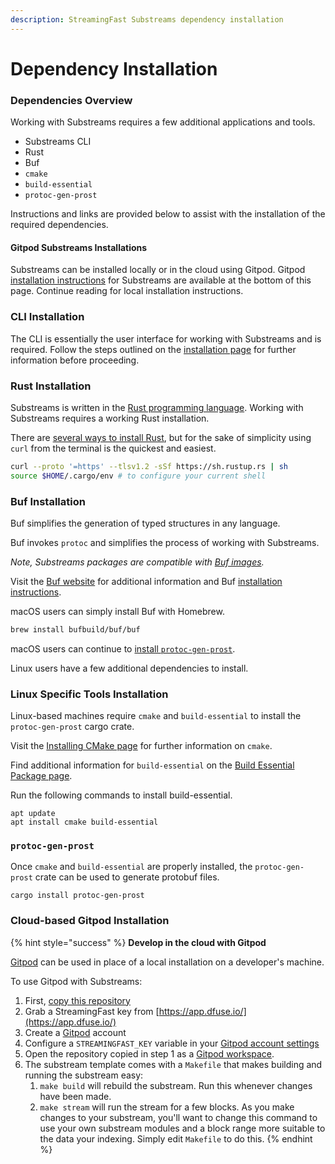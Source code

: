 ```yaml
---
description: StreamingFast Substreams dependency installation
---
```


# Dependency Installation

### Dependencies Overview

Working with Substreams requires a few additional applications and tools.

* Substreams CLI
* Rust
* Buf
* `cmake`
* `build-essential`
* `protoc-gen-prost`

Instructions and links are provided below to assist with the installation of the required dependencies.

#### Gitpod Substreams Installations

Substreams can be installed locally or in the cloud using Gitpod. Gitpod [installation instructions](installation-requirements.md#cloud-based-gitpod-installation) for Substreams are available at the bottom of this page. Continue reading for local installation instructions.

### CLI Installation

The CLI is essentially the user interface for working with Substreams and is required.  Follow the steps outlined on the [installation page](../getting-started/installing-the-cli.md) for further information before proceeding.

### Rust Installation

Substreams is written in the [Rust programming language](https://www.rust-lang.org/). Working with Substreams requires a working Rust installation.

There are [several ways to install Rust](https://www.rust-lang.org/tools/install), but for the sake of simplicity using `curl` from the terminal is the quickest and easiest.

```bash
curl --proto '=https' --tlsv1.2 -sSf https://sh.rustup.rs | sh
source $HOME/.cargo/env # to configure your current shell
```

### Buf Installation

Buf simplifies the generation of typed structures in any language.

Buf invokes `protoc` and simplifies the process of working with Substreams.&#x20;

_Note, Substreams packages are compatible with_ [_Buf images_](https://docs.buf.build/reference/images)_._

Visit the [Buf website](https://buf.build/) for additional information and Buf [installation instructions](https://docs.buf.build/installation).

macOS users can simply install Buf with Homebrew.

```bash
brew install bufbuild/buf/buf
```

macOS users can continue to [install `protoc-gen-prost`](installation-requirements.md#protoc-gen-prost).&#x20;

Linux users have a few additional dependencies to install.

### Linux Specific Tools Installation

Linux-based machines require `cmake` and `build-essential` to install the `protoc-gen-prost` cargo crate.

Visit the [Installing CMake page](https://cmake.org/install/) for further information on `cmake`.

Find additional information for `build-essential` on the [Build Essential Package page](https://itsfoss.com/build-essential-ubuntu/).

Run the following commands to install build-essential.

```
apt update
apt install cmake build-essential
```

### `protoc-gen-prost`

Once `cmake` and `build-essential` are properly installed, the `protoc-gen-prost` crate can be used to generate protobuf files.

```
cargo install protoc-gen-prost
```

### Cloud-based Gitpod Installation

{% hint style="success" %}
**Develop in the cloud with Gitpod**

[Gitpod](https://www.gitpod.io/) can be used in place of a local installation on a developer's machine.

To use Gitpod with Substreams:

1. First, [copy this repository](https://github.com/streamingfast/substreams-template/generate)
2. Grab a StreamingFast key from [https://app.dfuse.io/](https://app.dfuse.io/)
3. Create a [Gitpod](https://gitpod.io/) account
4. Configure a `STREAMINGFAST_KEY` variable in your [Gitpod account settings](https://gitpod.io/variables)
5. Open the repository copied in step 1 as a [Gitpod workspace](https://gitpod.io/workspaces).
6. The substream template comes with a `Makefile` that makes building and running the substream easy:
   1. `make build` will rebuild the substream. Run this whenever changes have been made.
   2. `make stream` will run the stream for a few blocks. As you make changes to your substream, you'll want to change this command to use your own substream modules and a block range more suitable to the data your indexing. Simply edit `Makefile` to do this.
{% endhint %}
